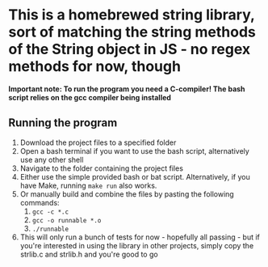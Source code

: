 # This is a homebrewed string library, sort of matching the string methods of the String object in JS - no regex methods for now, though

**Important note: To run the program you need a C-compiler! The bash script relies on the gcc compiler being installed**

## Running the program
1. Download the project files to a specified folder
2. Open a bash terminal if you want to use the bash script, alternatively use any other shell
3. Navigate to the folder containing the project files
4. Either use the simple provided bash or bat script. Alternatively, if you have Make, running `make run` also works.
5. Or manually build and combine the files by pasting the following commands:
    1. `gcc -c *.c`
    2. `gcc -o runnable *.o`
    3. `./runnable`
6. This will only run a bunch of tests for now - hopefully all passing - but if you're interested in using the library in other projects, simply copy the strlib.c and strlib.h and you're good to go
